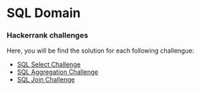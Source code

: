 # SQL Domain
### Hackerrank challenges

Here, you will be find the solution for each following challengue:

* [SQL Select Challenge](https://www.hackerrank.com/domains/sql/select)
* [SQL Aggregation Challenge](https://www.hackerrank.com/domains/sql/aggregation)
* [SQL Join Challenge](https://www.hackerrank.com/domains/sql/join)